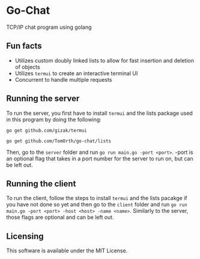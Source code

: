 # Go-Chat
TCP/IP chat program using golang

## Fun facts
* Utilizes custom doubly linked lists to allow for fast insertion and deletion of objects
* Utilizes `termui` to create an interactive terminal UI
* Concurrent to handle multiple requests

## Running the server
To run the server, you first have to install `termui` and the lists package used in this program by doing the following:

```
go get github.com/gizak/termui
```
```
go get github.com/TomOrth/go-chat/lists
```
Then, go to the `server` folder and run `go run main.go -port <port>`. -port is an optional flag that takes in a port number for the server to run on, but can be left out.

## Running the client
To run the client, follow the steps to install `termui` and the lists pacakge if you have not done so yet and then go to the `client` folder and run `go run main.go -port <port> -host <host> -name <name>`.  Similarly to the server, those flags are optional and can be left out.

## Licensing
This software is available under the MIT License.
